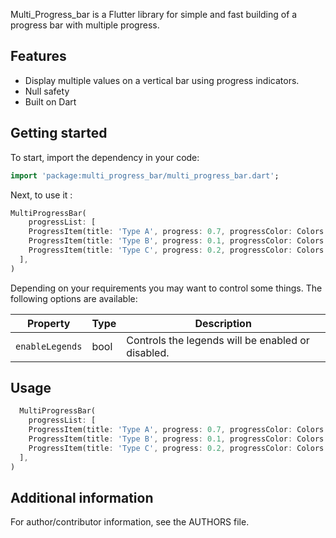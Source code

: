<!--
This README describes the package. If you publish this package to pub.dev,
this README's contents appear on the landing page for your package.

For information about how to write a good package README, see the guide for
[writing package pages](https://dart.dev/guides/libraries/writing-package-pages).

For general information about developing packages, see the Dart guide for
[creating packages](https://dart.dev/guides/libraries/create-library-packages)
and the Flutter guide for
[developing packages and plugins](https://flutter.dev/developing-packages).
-->

Multi_Progress_bar is a Flutter library for simple and fast building of a progress bar with multiple
progress.

## Features

- Display multiple values on a vertical bar using progress indicators.
- Null safety
- Built on Dart

## Getting started

To start, import the dependency in your code:

```dart
import 'package:multi_progress_bar/multi_progress_bar.dart';
```

Next, to use it :

```dart
MultiProgressBar(
    progressList: [
    ProgressItem(title: 'Type A', progress: 0.7, progressColor: Colors.orange),
    ProgressItem(title: 'Type B', progress: 0.1, progressColor: Colors.blue),
    ProgressItem(title: 'Type C', progress: 0.2, progressColor: Colors.yellow),
  ],
)
```
Depending on your requirements you may want to control some things. The following options are available:

| Property                  | Type              | Description                                                                                 |
|---------------------------|-------------------|---------------------------------------------------------------------------------------------|
| `enableLegends`           | bool              | Controls the legends will be enabled or disabled.                                           |

## Usage

```dart
  MultiProgressBar(
    progressList: [
    ProgressItem(title: 'Type A', progress: 0.7, progressColor: Colors.orange),
    ProgressItem(title: 'Type B', progress: 0.1, progressColor: Colors.blue),
    ProgressItem(title: 'Type C', progress: 0.2, progressColor: Colors.yellow),
  ],
)
```

## Additional information

For author/contributor information, see the AUTHORS file.
